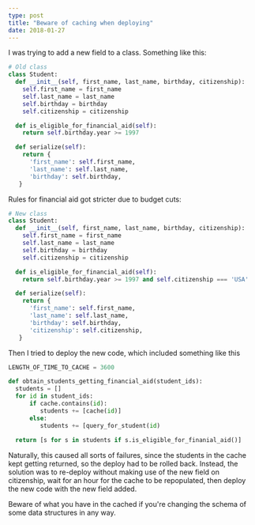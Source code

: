 ```yaml
---
type: post
title: "Beware of caching when deploying"
date: 2018-01-27
---
```


I was trying to add a new field to a class.
Something like this:

```py
# Old class
class Student:
  def __init__(self, first_name, last_name, birthday, citizenship):
    self.first_name = first_name
    self.last_name = last_name
    self.birthday = birthday
    self.citizenship = citizenship

  def is_eligible_for_financial_aid(self):
    return self.birthday.year >= 1997

  def serialize(self):
    return {
      'first_name': self.first_name,
      'last_name': self.last_name,
      'birthday': self.birthday,
   }
```

Rules for financial aid got stricter due to budget cuts:

```py
# New class
class Student:
  def __init__(self, first_name, last_name, birthday, citizenship):
    self.first_name = first_name
    self.last_name = last_name
    self.birthday = birthday
    self.citizenship = citizenship

  def is_eligible_for_financial_aid(self):
    return self.birthday.year >= 1997 and self.citizenship === 'USA'

  def serialize(self):
    return {
      'first_name': self.first_name,
      'last_name': self.last_name,
      'birthday': self.birthday,
      'citizenship': self.citizenship,
   }
```

Then I tried to deploy the new code, which included something like this

```py
LENGTH_OF_TIME_TO_CACHE = 3600

def obtain_students_getting_financial_aid(student_ids):
  students = [] 
  for id in student_ids:
      if cache.contains(id):
         students += [cache(id)]
      else:
         students += [query_for_student(id)
    
  return [s for s in students if s.is_eligible_for_finanial_aid()]
```

Naturally, this caused all sorts of failures, since the students in the cache kept getting returned,
so the deploy had to be rolled back.
Instead, the solution was to re-deploy without making use of the new field on
citizenship, wait for an hour for the cache to be repopulated, 
then deploy the new code with the new field added.

Beware of what you have in the cached if you're changing the schema of some data structures
in any way.

